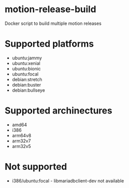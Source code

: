 # motion-release-build

Docker script to build multiple motion releases

# Supported platforms

* ubuntu:jammy
* ubuntu:xenial
* ubuntu:bionic
* ubuntu:focal
* debian:stretch
* debian:buster
* debian:bullseye

# Supported archinectures
 
 * amd64
 * i386
 * arm64v8
 * arm32v7
 * arm32v5
  
 # Not supported
 
 * i386/ubuntu:focal - libmariadbclient-dev not available
 
